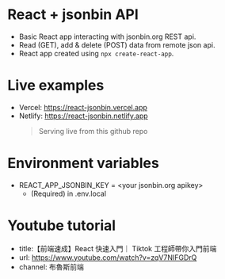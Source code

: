 # React + jsonbin API

- Basic React app interacting with jsonbin.org REST api.
- Read (GET), add & delete (POST) data from remote json api.
- React app created using `npx create-react-app`.

# Live examples

- Vercel: https://react-jsonbin.vercel.app
- Netlify: https://react-jsonbin.netlify.app
  > Serving live from this github repo

# Environment variables

- REACT_APP_JSONBIN_KEY = \<your jsonbin.org apikey>
  - (Required) in .env.local

# Youtube tutorial

- title:【前端速成】React 快速入門｜ Tiktok 工程師帶你入門前端
- url: https://www.youtube.com/watch?v=zqV7NIFGDrQ
- channel: 布魯斯前端

